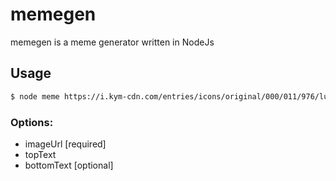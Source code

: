 # memegen
memegen is a meme generator written in NodeJs
## Usage 
```bash 
$ node meme https://i.kym-cdn.com/entries/icons/original/000/011/976/lumbergh.jpg "It would be great" "if you used my meme generator"
```
### Options: 
* imageUrl [required]
* topText 
* bottomText [optional]